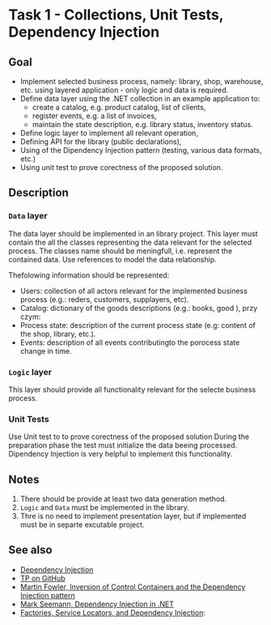 # Task 1 - Collections, Unit Tests, Dependency Injection

## Goal

- Implement selected business process, namely: library, shop, warehouse, etc. using layered application - only logic and data is required.  
- Define data layer using the .NET collection in an example application to:
  - create a catalog, e.g. product catalog, list of clients,
  - register events, e.g. a list of invoices,
  - maintain the state description, e.g. library status, inventory status.
- Define logic layer to implement all relevant operation,
- Defining API for the library (public declarations),
- Using of the Dipendency Injection pattern (testing, various data formats, etc.)
- Using unit test to prove corectness of the proposed solution.

## Description

### `Data` layer

The data layer should be implemented in an library project. This layer must contain the all the classes representing the data relevant for the selected process. The classes name should be meningfull, i.e. represent the contained data. Use references to model the data relationship.

Thefolowing information should be represented:

- Users: collection of all actors relevant for the implemented business process (e.g.: reders, customers, supplayers, etc).
- Catalog: dictionary of the goods descriptions (e.g.: books, good ), przy czym:
- Process state: description of the current process state (e.g: content of the shop, library, etc.).
- Events:  description of all events contributingto the porocess state change in time.

### `Logic` layer

This layer should provide all functionality relevant for the selecte business process.  

### Unit Tests

Use Unit test to to prove corectness of the proposed solution During the preparation phase the test must initialize the data beeing processed. Dipendency Injection is very helpful to implement this functionality. 
 
## Notes

1. There should be provide at least two data generation method.
2. `Logic` and `Data` must be implemented in the library. 
3. Thre is no need to implement presentation layer, but if implemented must be in separte excutable project.  
 
## See also

- [Dependency Injection](https://en.wikipedia.org/wiki/Dependency_injection)
- [TP on GitHub](http://github.com/mpostol)   
- [Martin Fowler, Inversion of Control Containers and the Dependency Injection pattern](http://www.martinfowler.com/articles/injection.html)  
- [ Mark Seemann, Dependency Injection in .NET](https://www.manning.com/books/dependency-injection-in-dot-net)
- [Factories, Service Locators, and Dependency Injection](https://msdn.microsoft.com/en-us/library/dn178469.aspx):


